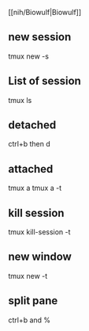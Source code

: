 [[nih/Biowulf|Biowulf]] 

## new session 
tmux new -s <name of the session>


## List of session 
tmux ls

## detached 
ctrl+b then d

## attached
tmux a 
tmux a -t <name of the session>

## kill session
tmux kill-session -t <name of the session>

## new window 
tmux new -t <name of the session>

## split pane
ctrl+b and %